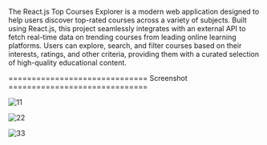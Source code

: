 The React.js Top Courses Explorer is a modern web application designed to help users discover top-rated courses across a variety of subjects. Built using React.js, this project seamlessly integrates with an external API to fetch real-time data on trending courses from leading online learning platforms. Users can explore, search, and filter courses based on their interests, ratings, and other criteria, providing them with a curated selection of high-quality educational content. 

============================== Screenshot ==============================

![11](https://github.com/realsachinr/Top-Courses/assets/154586309/cd3dfb87-63d4-4e49-853d-eee6b9cfdecc)

![22](https://github.com/realsachinr/Top-Courses/assets/154586309/7aa8a9df-9c05-4501-bc28-ca0c6c4d5c6d)

![33](https://github.com/realsachinr/Top-Courses/assets/154586309/5120b495-e562-4ecf-ad98-81881227fc18)
